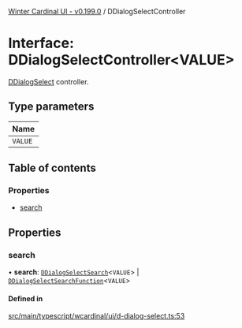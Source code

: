 [Winter Cardinal UI - v0.199.0](../index.md) / DDialogSelectController

# Interface: DDialogSelectController<VALUE\>

[DDialogSelect](../classes/DDialogSelect.md) controller.

## Type parameters

| Name |
| :------ |
| `VALUE` |

## Table of contents

### Properties

- [search](DDialogSelectController.md#search)

## Properties

### search

• **search**: [`DDialogSelectSearch`](DDialogSelectSearch.md)<`VALUE`\> \| [`DDialogSelectSearchFunction`](../index.md#ddialogselectsearchfunction)<`VALUE`\>

#### Defined in

[src/main/typescript/wcardinal/ui/d-dialog-select.ts:53](https://github.com/winter-cardinal/winter-cardinal-ui/blob/v0.199.0/src/main/typescript/wcardinal/ui/d-dialog-select.ts#L53)
